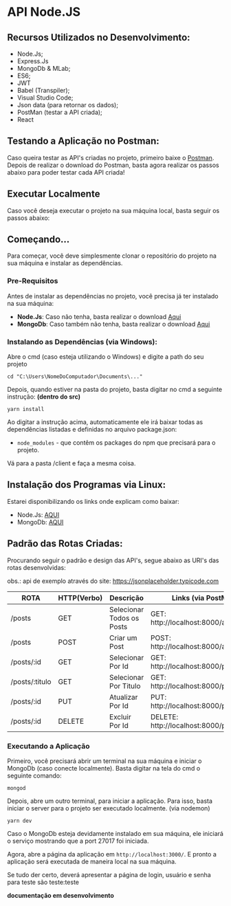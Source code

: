 # API Node.JS

## Recursos Utilizados no Desenvolvimento:

- Node.Js;
- Express.Js
- MongoDb & MLab;
- ES6;
- JWT
- Babel (Transpiler);
- Visual Studio Code;
- Json data (para retornar os dados);
- PostMan (testar a API criada);
- React

## Testando a Aplicação no Postman:
Caso queira testar as API's criadas no projeto, primeiro baixe o [Postman](https://chrome.google.com/webstore/detail/postman/fhbjgbiflinjbdggehcddcbncdddomop).
Depois de realizar o download do Postman, basta agora realizar os passos abaixo para 
poder testar cada API criada!

## Executar Localmente

Caso você deseja executar o projeto na sua máquina local, basta seguir os passos abaixo:

## Começando...

Para começar, você deve simplesmente clonar o repositório do projeto na sua máquina e instalar as dependências.

### Pre-Requisitos

Antes de instalar as dependências no projeto, você precisa já ter instalado na sua máquina:

* **Node.Js**: Caso não tenha, basta realizar o download [Aqui](https://nodejs.org/en/)
* **MongoDb**: Caso também não tenha, basta realizar o download [Aqui](https://www.mongodb.com/download-center#community)

### Instalando as Dependências (via Windows):

Abre o cmd (caso esteja utilizando o Windows) e digite a path do seu projeto

```
cd "C:\Users\NomeDoComputador\Documents\..."
```

Depois, quando estiver na pasta do projeto, basta digitar no cmd a seguinte instrução: **(dentro do src)**

```
yarn install
```

Ao digitar a instrução acima, automaticamente ele irá baixar todas as dependências listadas e definidas no arquivo package.json:

* `node_modules` - que contêm os packages do npm que precisará para o projeto.

Vá para a pasta /client e faça a mesma coisa.

## Instalação dos Programas via Linux:

Estarei disponibilizando os links onde explicam como baixar:

- Node.Js: [AQUI](https://nodejs.org/en/download/package-manager/)
- MongoDb: [AQUI](https://docs.mongodb.com/v3.0/administration/install-on-linux/)

## Padrão das Rotas Criadas: 

Procurando seguir o padrão e design das API's, segue abaixo as URI's das rotas desenvolvidas:

obs.: api de exemplo através do site: https://jsonplaceholder.typicode.com

 ROTA                      |     HTTP(Verbo)   |      Descrição                |      Links (via PostMan)                 
-------------------------  | ----------------- | ---------------------         | ---------------------------------------- 
/posts                    |       GET         | Selecionar Todos os Posts     | GET:    http://localhost:8000/api/posts     
/posts                     |       POST        | Criar um Post                 | POST:   http://localhost:8000/api/posts
/posts/:id             |       GET         | Selecionar Por Id             | GET:    http://localhost:8000/posts/:id
/posts/:titulo             |       GET         | Selecionar Por Titulo            | GET:    http://localhost:8000/posts/:titulo
/posts/:id            |       PUT         | Atualizar Por Id              | PUT:    http://localhost:8000/posts/:id   
/posts/:id           |       DELETE      | Excluir Por Id                | DELETE: http://localhost:8000/posts/:id

### Executando a Aplicação

Primeiro, você precisará abrir um terminal na sua máquina e iniciar o MongoDb (caso conecte localmente). Basta digitar na tela do cmd o seguinte comando:

```
mongod
```

Depois, abre um outro terminal, para iniciar a aplicação. Para isso, basta iniciar o server para o projeto ser executado localmente. (via nodemon)

```
yarn dev
```

Caso o MongoDb esteja devidamente instalado em sua máquina, ele iniciará o serviço mostrando que a port 27017 foi iniciada.

Agora, abre a página da aplicação em `http://localhost:3000/`. E pronto a aplicação será executada de maneira local na sua máquina.  

Se tudo der certo, deverá apresentar a página de login, usuário e senha para teste são teste:teste

**documentação em desenvolvimento**


